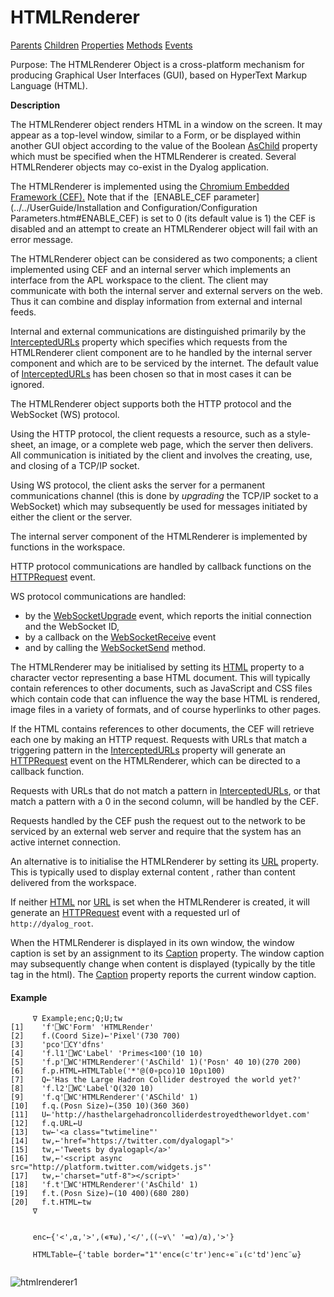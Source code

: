 




<h1 class="heading"><span class="name">HTMLRenderer</span></h1>

[Parents](../ParentLists/HTMLRenderer.htm) [Children](../ChildLists/HTMLRenderer.htm) [Properties](../PropLists/HTMLRenderer.htm) [Methods](../MethodLists/HTMLRenderer.htm) [Events](../EventLists/HTMLRenderer.htm)


Purpose: The HTMLRenderer Object is a cross-platform mechanism for producing Graphical User Interfaces (GUI), based on HyperText Markup Language (HTML).


**Description**


The HTMLRenderer object renders HTML in a window on the screen. It may appear as a top-level window, similar to a Form, or be displayed within another GUI object according to the value of the Boolean [AsChild](./aschild.md) property which must be specified when the HTMLRenderer is created. Several HTMLRenderer objects may co-exist in the Dyalog application.



The HTMLRenderer is implemented using the  [Chromium Embedded Framework (CEF).](https://en.wikipedia.org/wiki/Chromium_Embedded_Framework) Note that if the  [ENABLE_CEF parameter](../../UserGuide/Installation and Configuration/Configuration Parameters.htm#ENABLE_CEF) is set to 0 (its default value is 1) the CEF is disabled and an attempt to create an HTMLRenderer object will fail with an error message.


The HTMLRenderer object can be considered as two components; a client implemented using CEF and an internal server which implements an interface from the APL workspace to the client.  The client may communicate with both the internal server and external servers on the web. Thus it can combine and display information from external and internal feeds.


Internal and external communications are distinguished primarily by the [InterceptedURLs](./interceptedurls.md) property which specifies which requests from the HTMLRenderer client component are to he handled by the internal server component and which are to be serviced by the internet. The default value of [InterceptedURLs](./interceptedurls.md) has been chosen so that in most cases it can be ignored.


The  HTMLRenderer object supports both the HTTP protocol and the WebSocket (WS) protocol.


Using the HTTP protocol, the client requests a resource, such as  a style-sheet, an image, or a complete web page, which the server then delivers. All communication is initiated by the client and involves the creating, use, and closing of a TCP/IP socket.


Using WS protocol,  the client asks the server for a permanent communications channel (this is done by *upgrading* the TCP/IP socket to a WebSocket) which may subsequently be used for  messages initiated by either the client or the server.


The internal server component of the HTMLRenderer is implemented by functions in the workspace.


HTTP protocol communications are handled by  callback functions on the [HTTPRequest](./httprequest.md) event.


WS protocol communications are handled:

- by  the [WebSocketUpgrade](./websocketupgrade.md) event, which reports the initial connection and the WebSocket ID,
- by a callback on the [WebSocketReceive](./websocketreceive.md) event
- and by calling the [WebSocketSend](./websocketsend.md) method.

The HTMLRenderer may be initialised by setting its [HTML](./html.md) property to a character vector representing a base HTML document. This will typically contain references to other documents,  such as JavaScript and CSS files which contain code that can influence the way the base HTML is rendered, image files in a variety of formats, and of course hyperlinks to other pages.


If the HTML contains references to other documents, the CEF will retrieve each one by making an HTTP request. Requests with URLs that match a triggering pattern in the [InterceptedURLs](./interceptedurls.md) property will generate an [HTTPRequest](./httprequest.md) event on the HTMLRenderer, which can be directed to a callback function.


Requests with URLs that do not match a pattern in [InterceptedURLs](./interceptedurls.md), or that match a pattern with a 0 in the second column, will be handled by the CEF.


Requests handled by the CEF push the request out to the network to be serviced by an external web server and require that the system has an active internet connection.


An alternative is to initialise the HTMLRenderer by setting its [URL](./url.md) property. This is typically  used to display external content , rather than content delivered from the workspace.


If neither [HTML](./html.md) nor [URL](./url.md) is set when the HTMLRenderer is created, it will generate an [HTTPRequest](./httprequest.md) event with a requested url of `http://dyalog_root`.


When the HTMLRenderer is displayed in its own window, the  window caption is set by an assignment to its [Caption](./caption.md) property. The window caption may subsequently change  when content is displayed  (typically  by the title tag in the html). The [Caption](./caption.md) property reports the current window caption.

#### Example
```apl
     ∇ Example;enc;Q;U;tw
[1]    'f'⎕WC'Form' 'HTMLRender'
[2]    f.(Coord Size)←'Pixel'(730 700)
[3]    'pco'⎕CY'dfns'
[4]    'f.l1'⎕WC'Label' 'Primes<100'(10 10)
[5]    'f.p'⎕WC'HTMLRenderer'('AsChild' 1)('Posn' 40 10)(270 200)
[6]    f.p.HTML←HTMLTable('*'@(0∘pco)10 10⍴⍳100)
[7]    Q←'Has the Large Hadron Collider destroyed the world yet?'
[8]    'f.l2'⎕WC'Label'Q(320 10)
[9]    'f.q'⎕WC'HTMLRenderer'('ASChild' 1)
[10]   f.q.(Posn Size)←(350 10)(360 360)
[11]   U←'http://hasthelargehadroncolliderdestroyedtheworldyet.com'
[12]   f.q.URL←U
[13]   tw←'<a class="twtimeline"'
[14]   tw,←'href="https://twitter.com/dyalogapl">'
[15]   tw,←'Tweets by dyalogapl</a>'
[16]   tw,←'<script async src="http://platform.twitter.com/widgets.js"'
[17]   tw,←'charset="utf-8"></script>'
[18]   'f.t'⎕WC'HTMLRenderer'('AsChild' 1)
[19]   f.t.(Posn Size)←(10 400)(680 280)
[20]   f.t.HTML←tw
     ∇

```
```apl

     enc←{'<',⍺,'>',(∊⍕⍵),'</',((~∨\' '=⍺)/⍺),'>'}
     
     HTMLTable←{'table border="1"'enc∊(⊂'tr')enc∘∊¨↓(⊂'td')enc¨⍵}
     

```


![htmlrenderer1](../img/htmlrenderer1.png)


